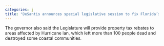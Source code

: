 ```yaml
---
categories: j
title: "DeSantis announces special legislative session to fix Florida’s insurance industry"
---
```

The governor also said the Legislature will provide property tax rebates to areas affected by Hurricane Ian, which left more than 100 people dead and destroyed some coastal communities.